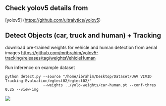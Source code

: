 
## Check yolov5 details from
[yolov5] (https://github.com/ultralytics/yolov5)



## Detect Objects (car, truck and human) + Tracking

download pre-trained weights for vehicle and human detection from aerial images
https://github.com/mribrahim/yolov5-tracking/releases/tag/weightsVehicleHuman

Run inference on example dataset

```
python detect.py --source "/home/ibrahim/Desktop/Dataset/UAV VIVID Tracking Evaluation/egtest02/egtest02/" 
                 --weights ../yolo-weights/car-human.pt --conf-thres 0.25 --view-img

```

![](https://github.com/mribrahim/yolov5-tracking/blob/master/car-track.gif)
